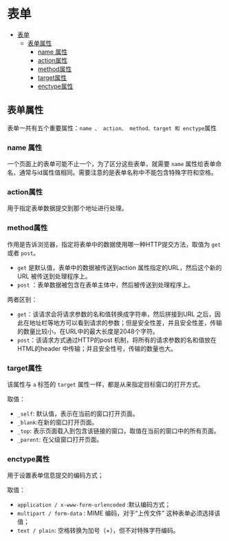 # 表单

- [表单](#表单)
  - [表单属性](#表单属性)
    - [name 属性](#name-属性)
    - [action属性](#action属性)
    - [method属性](#method属性)
    - [target属性](#target属性)
    - [enctype属性](#enctype属性)

## 表单属性

表单一共有五个重要属性：`name 、 action、 method、target 和 enctype`属性

### name 属性

一个页面上的表单可能不止一个，为了区分这些表单，就需要 `name` 属性给表单命名，通常与id属性值相同。需要注意的是表单名称中不能包含特殊字符和空格。

### action属性

用于指定表单数据提交到那个地址进行处理。

### method属性

作用是告诉浏览器，指定将表单中的数据使用哪一种HTTP提交方法，取值为 `get` 或者 `post`。

- `get` 是默认值，表单中的数据被传送到action 属性指定的URL，然后这个新的URL 被传送到处理程序上。
- `post` ：表单数据被包含在表单主体中，然后被传送到处理程序上。

两者区别：

- `get`：该请求会将请求参数的名和值转换成字符串，然后拼接到URL 之后，因此在地址栏等地方可以看到请求的参数；但是安全性差，并且安全性差，传输的数量比较小，在URL中的最大长度是2048个字符。
- `post`：该请求方式通过HTTP的post 机制，将所有的请求参数的名和值放在HTML的header 中传输；并且安全性号，传输的数量也大。

### target属性

该属性与 `a` 标签的 `target` 属性一样，都是从来指定目标窗口的打开方式。

取值：

- `_self`: 默认值，表示在当前的窗口打开页面。
- `_blank`:在新的窗口打开页面。
- `_top`: 表示页面载入到包含该链接的窗口，取值在当前的窗口中的所有页面。
- `_parent`: 在父级窗口打开页面。

### enctype属性

用于设置表单信息提交的编码方式；

取值：

- `application / x-www-form-urlencoded` :默认编码方式；
- `multipart / form-data` : MIME 编码，对于“上传文件” 这种表单必须选择该值；
- `text / plain`: 空格转换为加号（+），但不对特殊字符编码。
